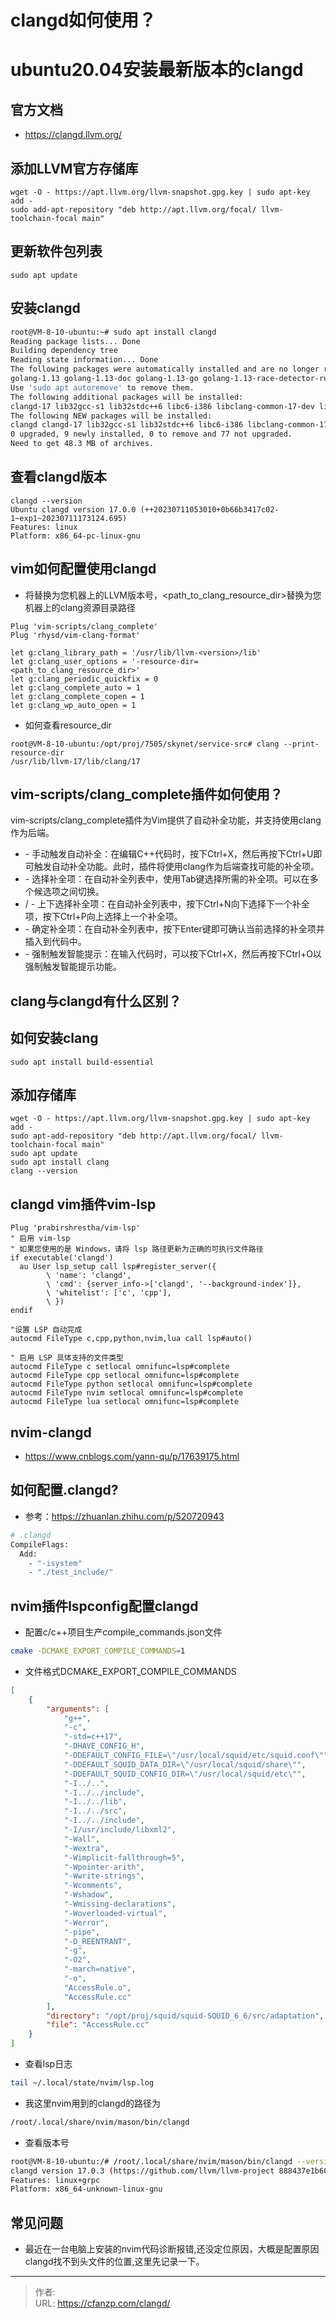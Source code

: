 # clangd如何使用？


<!--more-->
# ubuntu20.04安装最新版本的clangd
## 官方文档
- https://clangd.llvm.org/

## 添加LLVM官方存储库
```
wget -O - https://apt.llvm.org/llvm-snapshot.gpg.key | sudo apt-key add -
sudo add-apt-repository "deb http://apt.llvm.org/focal/ llvm-toolchain-focal main"
```

## 更新软件包列表
```
sudo apt update
```

## 安装clangd
```bash
root@VM-8-10-ubuntu:~# sudo apt install clangd
Reading package lists... Done
Building dependency tree
Reading state information... Done
The following packages were automatically installed and are no longer required:
golang-1.13 golang-1.13-doc golang-1.13-go golang-1.13-race-detector-runtime golang-1.13-src golang-doc golang-go golang-race-detector-runtime golang-src libsass1
Use 'sudo apt autoremove' to remove them.
The following additional packages will be installed:
clangd-17 lib32gcc-s1 lib32stdc++6 libc6-i386 libclang-common-17-dev libclang-cpp17 libclang-rt-17-dev libllvm17
The following NEW packages will be installed:
clangd clangd-17 lib32gcc-s1 lib32stdc++6 libc6-i386 libclang-common-17-dev libclang-cpp17 libclang-rt-17-dev libllvm17
0 upgraded, 9 newly installed, 0 to remove and 77 not upgraded.
Need to get 48.3 MB of archives.
```

## 查看clangd版本
```
clangd --version
Ubuntu clangd version 17.0.0 (++20230711053010+0b66b3417c02-1~exp1~20230711173124.695)
Features: linux
Platform: x86_64-pc-linux-gnu
```

## vim如何配置使用clangd
- 将<version>替换为您机器上的LLVM版本号，<path_to_clang_resource_dir>替换为您机器上的clang资源目录路径
```
Plug 'vim-scripts/clang_complete'
Plug 'rhysd/vim-clang-format'

let g:clang_library_path = '/usr/lib/llvm-<version>/lib'
let g:clang_user_options = '-resource-dir=<path_to_clang_resource_dir>'
let g:clang_periodic_quickfix = 0
let g:clang_complete_auto = 1
let g:clang_complete_copen = 1
let g:clang_wp_auto_open = 1
```

- 如何查看resource_dir
```
root@VM-8-10-ubuntu:/opt/proj/7505/skynet/service-src# clang --print-resource-dir
/usr/lib/llvm-17/lib/clang/17
```

## vim-scripts/clang_complete插件如何使用？
vim-scripts/clang_complete插件为Vim提供了自动补全功能，并支持使用clang作为后端。
- <Ctrl-X><Ctrl-U> - 手动触发自动补全：在编辑C++代码时，按下Ctrl+X，然后再按下Ctrl+U即可触发自动补全功能。此时，插件将使用clang作为后端查找可能的补全项。
- <Tab> - 选择补全项：在自动补全列表中，使用Tab键选择所需的补全项。可以在多个候选项之间切换。
- <Ctrl-N> / <Ctrl-P> - 上下选择补全项：在自动补全列表中，按下Ctrl+N向下选择下一个补全项，按下Ctrl+P向上选择上一个补全项。
- <Enter> - 确定补全项：在自动补全列表中，按下Enter键即可确认当前选择的补全项并插入到代码中。
- <Ctrl-X><Ctrl-O> - 强制触发智能提示：在输入代码时，可以按下Ctrl+X，然后再按下Ctrl+O以强制触发智能提示功能。

## clang与clangd有什么区别？

## 如何安装clang
```
sudo apt install build-essential
```

## 添加存储库
```
wget -O - https://apt.llvm.org/llvm-snapshot.gpg.key | sudo apt-key add -
sudo apt-add-repository "deb http://apt.llvm.org/focal/ llvm-toolchain-focal main"
sudo apt update
sudo apt install clang
clang --version
```

## clangd vim插件vim-lsp
```
Plug 'prabirshrestha/vim-lsp'
" 启用 vim-lsp
" 如果您使用的是 Windows，请将 lsp 路径更新为正确的可执行文件路径
if executable('clangd')
  au User lsp_setup call lsp#register_server({
        \ 'name': 'clangd',
        \ 'cmd': {server_info->['clangd', '--background-index']},
        \ 'whitelist': ['c', 'cpp'],
        \ })
endif

"设置 LSP 自动完成
autocmd FileType c,cpp,python,nvim,lua call lsp#auto()

" 启用 LSP 具体支持的文件类型
autocmd FileType c setlocal omnifunc=lsp#complete
autocmd FileType cpp setlocal omnifunc=lsp#complete
autocmd FileType python setlocal omnifunc=lsp#complete
autocmd FileType nvim setlocal omnifunc=lsp#complete
autocmd FileType lua setlocal omnifunc=lsp#complete
```

## nvim-clangd
- https://www.cnblogs.com/yann-qu/p/17639175.html

## 如何配置.clangd?
- 参考：https://zhuanlan.zhihu.com/p/520720943

```bash
# .clangd
CompileFlags:
  Add:
    - "-isystem"
    - "./test_include/"
```

## nvim插件lspconfig配置clangd
- 配置c/c++项目生产compile_commands.json文件
```bash
cmake -DCMAKE_EXPORT_COMPILE_COMMANDS=1
```
- 文件格式DCMAKE_EXPORT_COMPILE_COMMANDS
```json
[
    {
        "arguments": [
            "g++",
            "-c",
            "-std=c++17",
            "-DHAVE_CONFIG_H",
            "-DDEFAULT_CONFIG_FILE=\"/usr/local/squid/etc/squid.conf\"",
            "-DDEFAULT_SQUID_DATA_DIR=\"/usr/local/squid/share\"",
            "-DDEFAULT_SQUID_CONFIG_DIR=\"/usr/local/squid/etc\"",
            "-I../..",
            "-I../../include",
            "-I../../lib",
            "-I../../src",
            "-I../../include",
            "-I/usr/include/libxml2",
            "-Wall",
            "-Wextra",
            "-Wimplicit-fallthrough=5",
            "-Wpointer-arith",
            "-Wwrite-strings",
            "-Wcomments",
            "-Wshadow",
            "-Wmissing-declarations",
            "-Woverloaded-virtual",
            "-Werror",
            "-pipe",
            "-D_REENTRANT",
            "-g",
            "-O2",
            "-march=native",
            "-o",
            "AccessRule.o",
            "AccessRule.cc"
        ],
        "directory": "/opt/proj/squid/squid-SQUID_6_6/src/adaptation",
        "file": "AccessRule.cc"
    }
]
```

- 查看lsp日志
```bash
tail ~/.local/state/nvim/lsp.log
```

- 我这里nvim用到的clangd的路径为
```bash
/root/.local/share/nvim/mason/bin/clangd
```

- 查看版本号
```bash
root@VM-8-10-ubuntu:/# /root/.local/share/nvim/mason/bin/clangd --version
clangd version 17.0.3 (https://github.com/llvm/llvm-project 888437e1b60011b8a375dd30928ec925b448da57)
Features: linux+grpc
Platform: x86_64-unknown-linux-gnu
```

## 常见问题
- 最近在一台电脑上安装的nvim代码诊断报错,还没定位原因，大概是配置原因clangd找不到头文件的位置,这里先记录一下。


---

> 作者:   
> URL: https://cfanzp.com/clangd/  

